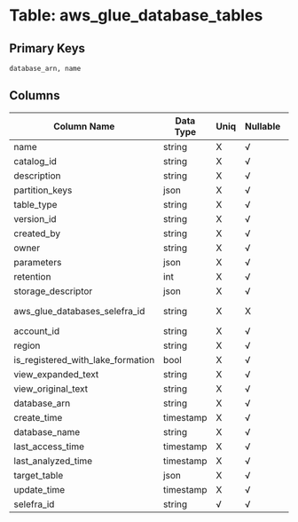 # Table: aws_glue_database_tables

## Primary Keys 

```
database_arn, name
```


## Columns 

|  Column Name   |  Data Type  | Uniq | Nullable | Description | 
|  ----  | ----  | ----  | ----  | ---- | 
| name | string | X | √ |  | 
| catalog_id | string | X | √ |  | 
| description | string | X | √ |  | 
| partition_keys | json | X | √ |  | 
| table_type | string | X | √ |  | 
| version_id | string | X | √ |  | 
| created_by | string | X | √ |  | 
| owner | string | X | √ |  | 
| parameters | json | X | √ |  | 
| retention | int | X | √ |  | 
| storage_descriptor | json | X | √ |  | 
| aws_glue_databases_selefra_id | string | X | X | fk to aws_glue_databases.selefra_id | 
| account_id | string | X | √ |  | 
| region | string | X | √ |  | 
| is_registered_with_lake_formation | bool | X | √ |  | 
| view_expanded_text | string | X | √ |  | 
| view_original_text | string | X | √ |  | 
| database_arn | string | X | √ |  | 
| create_time | timestamp | X | √ |  | 
| database_name | string | X | √ |  | 
| last_access_time | timestamp | X | √ |  | 
| last_analyzed_time | timestamp | X | √ |  | 
| target_table | json | X | √ |  | 
| update_time | timestamp | X | √ |  | 
| selefra_id | string | √ | √ | primary keys value md5 | 


